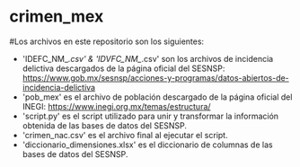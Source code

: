 # crimen_mex

#Los archivos en este repositorio son los siguientes:

  * 'IDEFC_NM_*.csv' & 'IDVFC_NM_*.csv' son los archivos de incidencia delictiva
     descargados de la página oficial del SESNSP: 
     https://www.gob.mx/sesnsp/acciones-y-programas/datos-abiertos-de-incidencia-delictiva
  * 'pob_mex' es  el archivo de población descargado de la página oficial del INEGI: 
     https://www.inegi.org.mx/temas/estructura/
  * 'script.py' es el script utilizado para unir y transformar la información obtenida de las bases de datos del SESNSP.
  * 'crimen_nac.csv' es el archivo final al ejecutar el script.
  * 'diccionario_dimensiones.xlsx' es el diccionario de columnas de las bases de datos del SESNSP.
